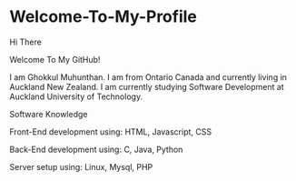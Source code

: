 # Welcome-To-My-Profile
Hi There

Welcome To My GitHub!

I am Ghokkul Muhunthan. I am from Ontario Canada and currently living in Auckland New Zealand.
I am currently studying Software Development at Auckland University of Technology.

Software Knowledge

Front-End development using: HTML, Javascript, CSS

Back-End development using: C, Java, Python

Server setup using: Linux, Mysql, PHP
